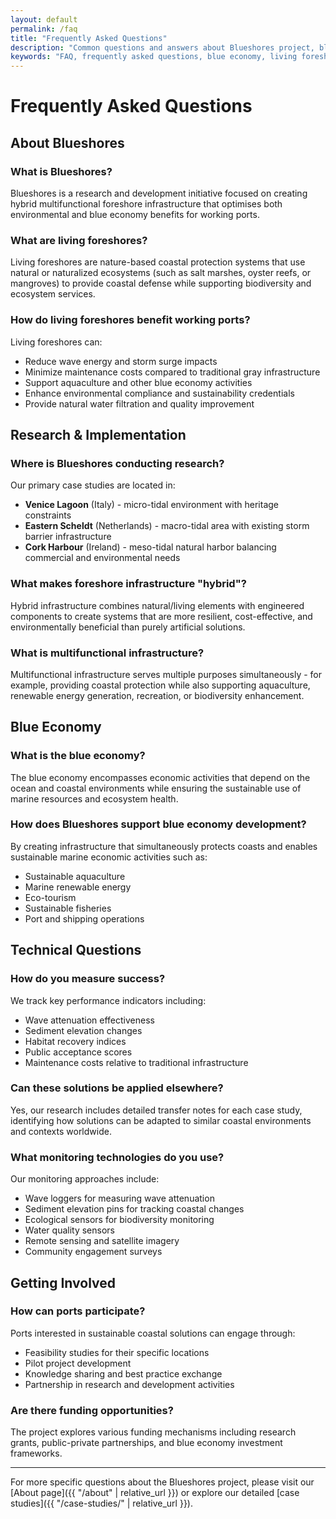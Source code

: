 ```yaml
---
layout: default
permalink: /faq
title: "Frequently Asked Questions"
description: "Common questions and answers about Blueshores project, blue economy, living foreshores, and coastal protection infrastructure for working ports."
keywords: "FAQ, frequently asked questions, blue economy, living foreshores, coastal protection, working ports, hybrid infrastructure, sustainable development"
---
```


# Frequently Asked Questions

## About Blueshores

### What is Blueshores?
Blueshores is a research and development initiative focused on creating hybrid multifunctional foreshore infrastructure that optimises both environmental and blue economy benefits for working ports.

### What are living foreshores?
Living foreshores are nature-based coastal protection systems that use natural or naturalized ecosystems (such as salt marshes, oyster reefs, or mangroves) to provide coastal defense while supporting biodiversity and ecosystem services.

### How do living foreshores benefit working ports?
Living foreshores can:
- Reduce wave energy and storm surge impacts
- Minimize maintenance costs compared to traditional gray infrastructure
- Support aquaculture and other blue economy activities
- Enhance environmental compliance and sustainability credentials
- Provide natural water filtration and quality improvement

## Research & Implementation

### Where is Blueshores conducting research?
Our primary case studies are located in:
- **Venice Lagoon** (Italy) - micro-tidal environment with heritage constraints
- **Eastern Scheldt** (Netherlands) - macro-tidal area with existing storm barrier infrastructure  
- **Cork Harbour** (Ireland) - meso-tidal natural harbor balancing commercial and environmental needs

### What makes foreshore infrastructure "hybrid"?
Hybrid infrastructure combines natural/living elements with engineered components to create systems that are more resilient, cost-effective, and environmentally beneficial than purely artificial solutions.

### What is multifunctional infrastructure?
Multifunctional infrastructure serves multiple purposes simultaneously - for example, providing coastal protection while also supporting aquaculture, renewable energy generation, recreation, or biodiversity enhancement.

## Blue Economy

### What is the blue economy?
The blue economy encompasses economic activities that depend on the ocean and coastal environments while ensuring the sustainable use of marine resources and ecosystem health.

### How does Blueshores support blue economy development?
By creating infrastructure that simultaneously protects coasts and enables sustainable marine economic activities such as:
- Sustainable aquaculture
- Marine renewable energy
- Eco-tourism
- Sustainable fisheries
- Port and shipping operations

## Technical Questions

### How do you measure success?
We track key performance indicators including:
- Wave attenuation effectiveness
- Sediment elevation changes
- Habitat recovery indices
- Public acceptance scores
- Maintenance costs relative to traditional infrastructure

### Can these solutions be applied elsewhere?
Yes, our research includes detailed transfer notes for each case study, identifying how solutions can be adapted to similar coastal environments and contexts worldwide.

### What monitoring technologies do you use?
Our monitoring approaches include:
- Wave loggers for measuring wave attenuation
- Sediment elevation pins for tracking coastal changes
- Ecological sensors for biodiversity monitoring
- Water quality sensors
- Remote sensing and satellite imagery
- Community engagement surveys

## Getting Involved

### How can ports participate?
Ports interested in sustainable coastal solutions can engage through:
- Feasibility studies for their specific locations
- Pilot project development
- Knowledge sharing and best practice exchange
- Partnership in research and development activities

### Are there funding opportunities?
The project explores various funding mechanisms including research grants, public-private partnerships, and blue economy investment frameworks.

---

For more specific questions about the Blueshores project, please visit our [About page]({{ "/about" | relative_url }}) or explore our detailed [case studies]({{ "/case-studies/" | relative_url }}).